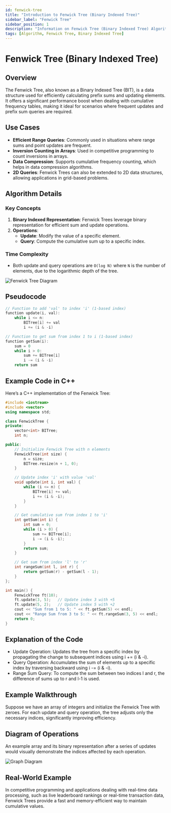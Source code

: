 ```yaml
---
id: fenwick-tree
title: "Introduction to Fenwick Tree (Binary Indexed Tree)"
sidebar_label: "Fenwick Tree"
sidebar_position: 1
description: "Information on Fenwick Tree (Binary Indexed Tree) Algorithm"
tags: [Algorithm, Fenwick Tree, Binary Indexed Tree]
---
```


# Fenwick Tree (Binary Indexed Tree)
## Overview
The Fenwick Tree, also known as a Binary Indexed Tree (BIT), is a data structure used for efficiently calculating prefix sums and updating elements. It offers a significant performance boost when dealing with cumulative frequency tables, making it ideal for scenarios where frequent updates and prefix sum queries are required.

## Use Cases
- **Efficient Range Queries**: Commonly used in situations where range sums and point updates are frequent.
- **Inversion Counting in Arrays**: Used in competitive programming to count inversions in arrays.
- **Data Compression**: Supports cumulative frequency counting, which helps in data compression algorithms.
- **2D Queries**: Fenwick Trees can also be extended to 2D data structures, allowing applications in grid-based problems.

## Algorithm Details
### Key Concepts
1. **Binary Indexed Representation**: Fenwick Trees leverage binary representation for efficient sum and update operations.
2. **Operations**:
   - **Update**: Modify the value of a specific element.
   - **Query**: Compute the cumulative sum up to a specific index.

### Time Complexity
- Both update and query operations are `O(log N)` where `N` is the number of elements, due to the logarithmic depth of the tree.

![Fenwick Tree Diagram](https://media.geeksforgeeks.org/wp-content/cdn-uploads/BITSum.png "Example of Fenwick Tree for an Array")

## Pseudocode

```cpp
// Function to add 'val' to index 'i' (1-based index)
function update(i, val):
    while i <= n:
        BITree[i] += val
        i += (i & -i)

// Function to get sum from index 1 to i (1-based index)
function getSum(i):
    sum = 0
    while i > 0:
        sum += BITree[i]
        i -= (i & -i)
    return sum
```

## Example Code in C++
Here’s a C++ implementation of the Fenwick Tree:

```cpp
#include <iostream>
#include <vector>
using namespace std;

class FenwickTree {
private:
    vector<int> BITree;
    int n;

public:
    // Initialize Fenwick Tree with n elements
    FenwickTree(int size) {
        n = size;
        BITree.resize(n + 1, 0);
    }

    // Update index 'i' with value 'val'
    void update(int i, int val) {
        while (i <= n) {
            BITree[i] += val;
            i += (i & -i);
        }
    }

    // Get cumulative sum from index 1 to 'i'
    int getSum(int i) {
        int sum = 0;
        while (i > 0) {
            sum += BITree[i];
            i -= (i & -i);
        }
        return sum;
    }

    // Get sum from index 'l' to 'r'
    int rangeSum(int l, int r) {
        return getSum(r) - getSum(l - 1);
    }
};

int main() {
    FenwickTree ft(10);
    ft.update(3, 5);   // Update index 3 with +5
    ft.update(5, 2);   // Update index 5 with +2
    cout << "Sum from 1 to 5: " << ft.getSum(5) << endl;
    cout << "Range Sum from 3 to 5: " << ft.rangeSum(3, 5) << endl;
    return 0;
}
```

## Explanation of the Code
- Update Operation: Updates the tree from a specific index by propagating the change to subsequent indices using i += (i & -i).
- Query Operation: Accumulates the sum of elements up to a specific index by traversing backward using i -= (i & -i).
- Range Sum Query: To compute the sum between two indices l and r, the difference of sums up to r and l-1 is used.

## Example Walkthrough
Suppose we have an array of integers and initialize the Fenwick Tree with zeroes. For each update and query operation, the tree adjusts only the necessary indices, significantly improving efficiency.

## Diagram of Operations
An example array and its binary representation after a series of updates would visually demonstrate the indices affected by each operation.

![Graph Diagram](./Binary_index.png "Example of Graph for Fenwick tree")

## Real-World Example
In competitive programming and applications dealing with real-time data processing, such as live leaderboard rankings or real-time transaction data, Fenwick Trees provide a fast and memory-efficient way to maintain cumulative values.
